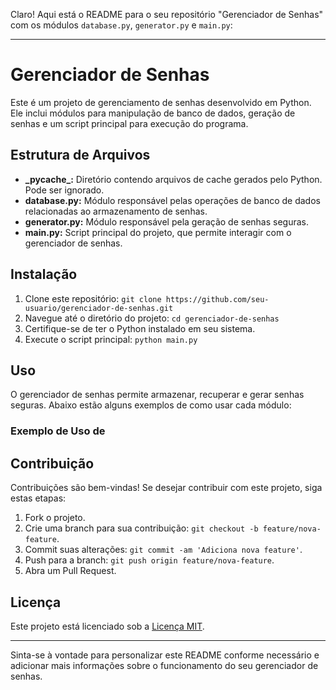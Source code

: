 Claro! Aqui está o README para o seu repositório "Gerenciador de Senhas" com os módulos `database.py`, `generator.py` e `main.py`:

---

# Gerenciador de Senhas

Este é um projeto de gerenciamento de senhas desenvolvido em Python. Ele inclui módulos para manipulação de banco de dados, geração de senhas e um script principal para execução do programa.

## Estrutura de Arquivos

- **\_pycache\_:** Diretório contendo arquivos de cache gerados pelo Python. Pode ser ignorado.
- **database.py:** Módulo responsável pelas operações de banco de dados relacionadas ao armazenamento de senhas.
- **generator.py:** Módulo responsável pela geração de senhas seguras.
- **main.py:** Script principal do projeto, que permite interagir com o gerenciador de senhas.

## Instalação

1. Clone este repositório: `git clone https://github.com/seu-usuario/gerenciador-de-senhas.git`
2. Navegue até o diretório do projeto: `cd gerenciador-de-senhas`
3. Certifique-se de ter o Python instalado em seu sistema.
4. Execute o script principal: `python main.py`

## Uso

O gerenciador de senhas permite armazenar, recuperar e gerar senhas seguras. Abaixo estão alguns exemplos de como usar cada módulo:

### Exemplo de Uso de 


## Contribuição

Contribuições são bem-vindas! Se desejar contribuir com este projeto, siga estas etapas:

1. Fork o projeto.
2. Crie uma branch para sua contribuição: `git checkout -b feature/nova-feature`.
3. Commit suas alterações: `git commit -am 'Adiciona nova feature'`.
4. Push para a branch: `git push origin feature/nova-feature`.
5. Abra um Pull Request.

## Licença

Este projeto está licenciado sob a [Licença MIT](https://opensource.org/licenses/MIT).

---

Sinta-se à vontade para personalizar este README conforme necessário e adicionar mais informações sobre o funcionamento do seu gerenciador de senhas.
